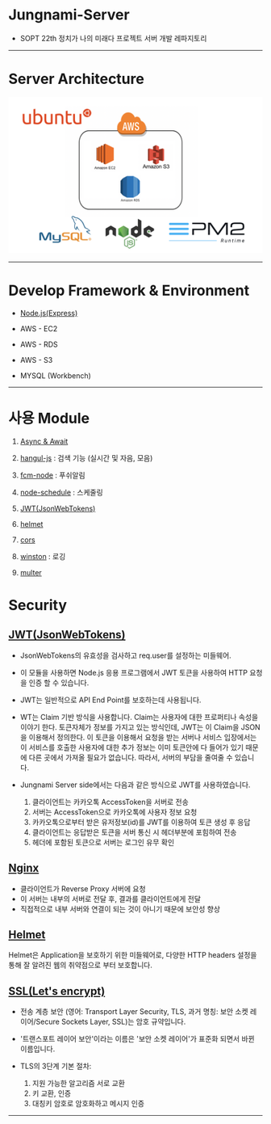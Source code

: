 # Jungnami-Server
* SOPT 22th 정치가 나의 미래다 프로젝트 서버 개발 레파지토리

---

# Server Architecture
![Server Architecture](./public/images/architecture.png)

---

# Develop Framework & Environment

* [Node.js](https://nodejs.org/en/)[(Express)](http://expressjs.com/)

* AWS - EC2

* AWS - RDS

* AWS - S3

* MYSQL (Workbench)

---


# 사용 Module

1. [Async & Await](https://www.npmjs.com/package/async)

2. [hangul-js](https://www.npmjs.com/package/hangul-js) : 검색 기능 (실시간 및 자음, 모음)

3. [fcm-node](https://www.npmjs.com/package/fcm-node) : 푸쉬알림

4. [node-schedule](https://www.npmjs.com/package/node-schedule) : 스케줄링

5. [JWT(JsonWebTokens)](https://www.npmjs.com/package/jsonwebtoken)

6. [helmet](https://github.com/helmetjs/helmet)

7. [cors](https://github.com/expressjs/cors)

8. [winston](https://github.com/winstonjs/winston) : 로깅

9. [multer](https://github.com/expressjs/multer)



# Security

## [JWT(JsonWebTokens)](http://self-issued.info/docs/draft-ietf-oauth-json-web-token.html)

* JsonWebTokens의 유효성을 검사하고 req.user를 설정하는 미들웨어.

* 이 모듈을 사용하면 Node.js 응용 프로그램에서 JWT 토큰을 사용하여 HTTP 요청을 인증 할 수 있습니다.

* JWT는 일반적으로 API End Point를 보호하는데 사용됩니다.

* WT는 Claim 기반 방식을 사용합니다. Claim는 사용자에 대한 프로퍼티나 속성을 이야기 한다. 토큰자체가 정보를 가지고 있는 방식인데, JWT는 이 Claim을 JSON을 이용해서 정의한다. 이 토큰을 이용해서 요청을 받는 서버나 서비스 입장에서는 이 서비스를 호출한 사용자에 대한 추가 정보는 이미 토큰안에 다 들어가 있기 때문에 다른 곳에서 가져올 필요가 없습니다. 따라서, 서버의 부담을 줄여줄 수 있습니다.

* Jungnami Server side에서는 다음과 같은 방식으로 JWT를 사용하였습니다.
  1. 클라이언트는 카카오톡 AccessToken을 서버로 전송
  2. 서버는 AccessToken으로 카카오톡에 사용자 정보 요청
  3. 카카오톡으로부터 받은 유저정보(id)를 JWT를 이용하여 토큰 생성 후 응답
  4. 클라이언트는 응답받은 토큰을 서버 통신 시 헤더부분에 포힘하여 전송
  5. 헤더에 포함된 토큰으로 서버는 로그인 유무 확인


## [Nginx](https://nginx.org/en/)

* 클라이언트가 Reverse Proxy 서버에 요청
* 이 서버는 내부의 서버로 전달 후, 결과를 클라이언트에게 전달
* 직접적으로 내부 서버와 연결이 되는 것이 아니기 때문에 보안성 향상


## [Helmet](http://badge.fury.io/js/helmet)

Helmet은 Application을 보호하기 위한 미들웨어로, 다양한 HTTP headers 설정을 통해 잘 알려진 웹의 취약점으로 부터 보호합니다.


## [SSL(Let's encrypt)](https://letsencrypt.org/)

* 전송 계층 보안 (영어: Transport Layer Security, TLS, 과거 명칭: 보안 소켓 레이어/Secure Sockets Layer, SSL)는 암호 규약입니다.

* '트랜스포트 레이어 보안'이라는 이름은 '보안 소켓 레이어'가 표준화 되면서 바뀐 이름입니다.

* TLS의 3단계 기본 절차:
  1. 지원 가능한 알고리즘 서로 교환
  2. 키 교환, 인증
  3. 대칭키 암호로 암호화하고 메시지 인증
---
